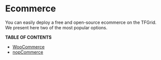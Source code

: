 <h1>Ecommerce</h1>

You can easily deploy a free and open-source ecommerce on the TFGrid. We present here two of the most popular options.

**TABLE OF CONTENTS**

- [WooCommerce](./woocommerce.md)
- [nopCommerce](./nopcommerce.md)